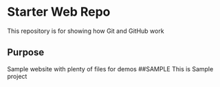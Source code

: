 # Starter Web Repo

This repository is for showing how Git and GitHub work

## Purpose

Sample website with plenty of files for demos
##SAMPLE
This is Sample project